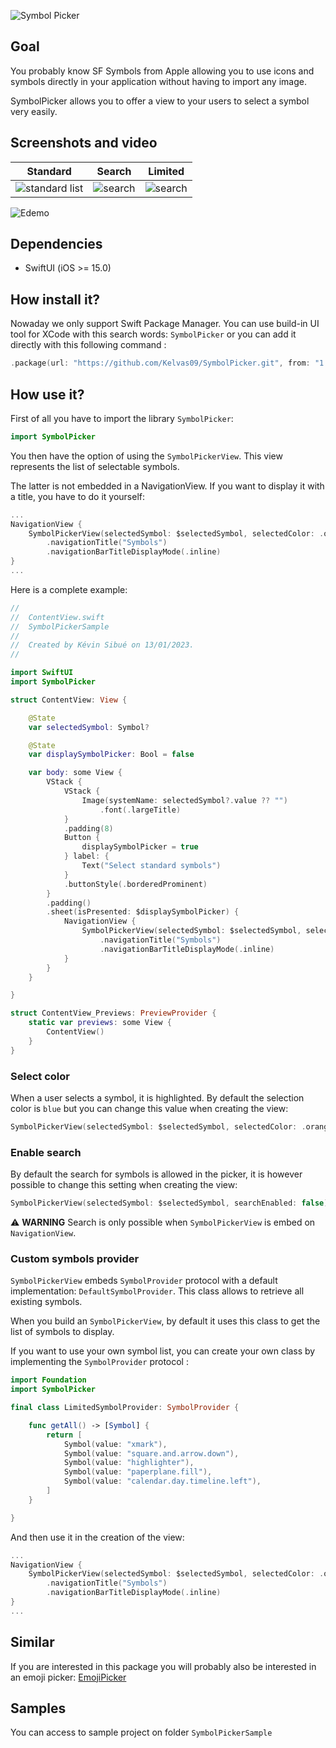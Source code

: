 ![Symbol Picker](./.assets/header.png)

## Goal

You probably know SF Symbols from Apple allowing you to use icons and symbols directly in your application without having to import any image.

SymbolPicker allows you to offer a view to your users to select a symbol very easily.

## Screenshots and video

|Standard|Search|Limited|
|---|---|---|
|![standard list](./.assets/standards.png)|![search](./.assets/search.png)|![search](./.assets/limited.png)|

![Edemo](./.assets/vid.gif)

## Dependencies

- SwiftUI (iOS >= 15.0)

## How install it?

Nowaday we only support Swift Package Manager. You can use build-in UI tool for XCode with this search words: `SymbolPicker` or you can add it directly with this following command :

```swift
.package(url: "https://github.com/Kelvas09/SymbolPicker.git", from: "1.0.0")
```

## How use it?

First of all you have to import the library `SymbolPicker`:

```swift
import SymbolPicker
```

You then have the option of using the `SymbolPickerView`. This view represents the list of selectable symbols.

The latter is not embedded in a NavigationView. If you want to display it with a title, you have to do it yourself:

```swift
...
NavigationView {
    SymbolPickerView(selectedSymbol: $selectedSymbol, selectedColor: .orange)
        .navigationTitle("Symbols")
        .navigationBarTitleDisplayMode(.inline)
}
...
```

Here is a complete example:

```swift
//
//  ContentView.swift
//  SymbolPickerSample
//
//  Created by Kévin Sibué on 13/01/2023.
//

import SwiftUI
import SymbolPicker

struct ContentView: View {

    @State
    var selectedSymbol: Symbol?

    @State
    var displaySymbolPicker: Bool = false

    var body: some View {
        VStack {
            VStack {
                Image(systemName: selectedSymbol?.value ?? "")
                    .font(.largeTitle)
            }
            .padding(8)
            Button {
                displaySymbolPicker = true
            } label: {
                Text("Select standard symbols")
            }
            .buttonStyle(.borderedProminent)
        }
        .padding()
        .sheet(isPresented: $displaySymbolPicker) {
            NavigationView {
                SymbolPickerView(selectedSymbol: $selectedSymbol, selectedColor: .orange)
                    .navigationTitle("Symbols")
                    .navigationBarTitleDisplayMode(.inline)
            }
        }
    }

}

struct ContentView_Previews: PreviewProvider {
    static var previews: some View {
        ContentView()
    }
}

```

### Select color

When a user selects a symbol, it is highlighted. By default the selection color is `blue` but you can change this value when creating the view: 

```swift
SymbolPickerView(selectedSymbol: $selectedSymbol, selectedColor: .orange)
```

### Enable search

By default the search for symbols is allowed in the picker, it is however possible to change this setting when creating the view:

```swift
SymbolPickerView(selectedSymbol: $selectedSymbol, searchEnabled: false)
```

⚠️ **WARNING** Search is only possible when `SymbolPickerView` is embed on `NavigationView`.

### Custom symbols provider

`SymbolPickerView` embeds `SymbolProvider` protocol with a default implementation: `DefaultSymbolProvider`. This class allows to retrieve all existing symbols. 

When you build an `SymbolPickerView`, by default it uses this class to get the list of symbols to display.

If you want to use your own symbol list, you can create your own class by implementing the `SymbolProvider` protocol :

```swift
import Foundation
import SymbolPicker

final class LimitedSymbolProvider: SymbolProvider {

    func getAll() -> [Symbol] {
        return [
            Symbol(value: "xmark"),
            Symbol(value: "square.and.arrow.down"),
            Symbol(value: "highlighter"),
            Symbol(value: "paperplane.fill"),
            Symbol(value: "calendar.day.timeline.left"),
        ]
    }

}
```

And then use it in the creation of the view:

```swift
...
NavigationView {
    SymbolPickerView(selectedSymbol: $selectedSymbol, selectedColor: .orange, symbolProvider:  LimitedSymbolProvider())
        .navigationTitle("Symbols")
        .navigationBarTitleDisplayMode(.inline)
}
...
```

## Similar

If you are interested in this package you will probably also be interested in an emoji picker: [EmojiPicker](https://github.com/Kelvas09/EmojiPicker)

## Samples

You can access to sample project on folder `SymbolPickerSample`
